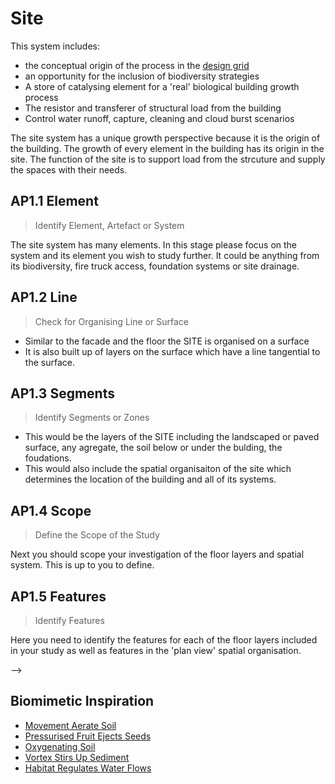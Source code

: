 # Site
This system includes:
* the conceptual origin of the process in the [design grid]
* an opportunity for the inclusion of biodiversity strategies
* A store of catalysing element for a 'real' biological building growth process
* The resistor and transferer of structural load from the building
* Control water runoff, capture, cleaning and cloud burst scenarios

The site system has a unique growth perspective because it is the origin of the building. The growth of every element in the building has its origin in the site. The function of the site is to support load from the strcuture and supply the spaces with their needs.

## AP1.1 Element
> Identify Element, Artefact or System

The site system has many elements. In this stage please focus on the system and its element you wish to study further. It could be anything from its biodiversity, fire truck access, foundation systems or site drainage.

## AP1.2 Line
> Check for Organising Line or Surface

* Similar to the facade and the floor the SITE is organised on a surface
* It is also built up of layers on the surface which have a line tangential to the surface.

## AP1.3 Segments
> Identify Segments or Zones

* This would be the layers of the SITE including the landscaped or paved surface, any agregate, the soil below or under the bulding, the foudations.
* This would also include the spatial organisaiton of the site which determines the location of the building and all of its systems.

## AP1.4 Scope
> Define the Scope of the Study

Next you should scope your investigation of the floor layers and spatial system. This is up to you to define.

## AP1.5 Features
> Identify Features

Here you need to identify the features for each of the floor layers included in your study as well as features in the 'plan view' spatial organisation. 

-->
## Biomimetic Inspiration
* [Movement Aerate Soil](https://asknature.org/strategy/movements-aerate-soil/)
* [Pressurised Fruit Ejects Seeds](https://asknature.org/strategy/pressurized-fruit-ejects-seeds/)
* [Oxygenating Soil](https://asknature.org/strategy/oxygenating-soil/)
* [Vortex Stirs Up Sediment](https://asknature.org/strategy/vortex-stirs-up-sediment/)
* [Habitat Regulates Water Flows](https://asknature.org/strategy/habitat-regulates-water-flows/)


[design grid]: /Agile/Concepts/DesignGrid
